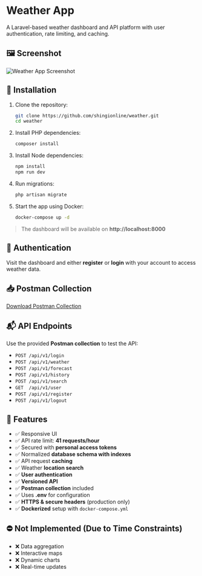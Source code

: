 # Weather App

A Laravel-based weather dashboard and API platform with user authentication, rate limiting, and caching.

## 🖼️ Screenshot

![Weather App Screenshot](https://res.cloudinary.com/web900/image/upload/v1745230615/files/avqyxl4z0vezcbi5czbo.png)


## 🚀 Installation

1. Clone the repository:
   ```bash
   git clone https://github.com/shingionline/weather.git
   cd weather
   ```

2. Install PHP dependencies:
   ```bash
   composer install
   ```

3. Install Node dependencies:
   ```bash
   npm install
   npm run dev
   ```

4. Run migrations:
   ```bash
   php artisan migrate
   ```

5. Start the app using Docker:
   ```bash
   docker-compose up -d
   ```

> The dashboard will be available on **http://localhost:8000**


## 🔐 Authentication

Visit the dashboard and either **register** or **login** with your account to access weather data.

## 📥 Postman Collection

[Download Postman Collection](https://res.cloudinary.com/web900/raw/upload/v1745228547/files/yeyweaccefxjmfndryzp.json)


## 📬 API Endpoints

Use the provided **Postman collection** to test the API:

- `POST /api/v1/login`
- `POST /api/v1/weather`
- `POST /api/v1/forecast`
- `POST /api/v1/history`
- `POST /api/v1/search`
- `GET  /api/v1/user`
- `POST /api/v1/register`
- `POST /api/v1/logout`

## 🌟 Features

- ✅ Responsive UI
- ✅ API rate limit: **41 requests/hour**
- ✅ Secured with **personal access tokens**
- ✅ Normalized **database schema with indexes**
- ✅ API request **caching**
- ✅ Weather **location search**
- ✅ **User authentication**
- ✅ **Versioned API**
- ✅ **Postman collection** included
- ✅ Uses **.env** for configuration
- ✅ **HTTPS & secure headers** (production only)
- ✅ **Dockerized** setup with `docker-compose.yml`

## ⛔ Not Implemented (Due to Time Constraints)

- ❌ Data aggregation
- ❌ Interactive maps
- ❌ Dynamic charts
- ❌ Real-time updates
